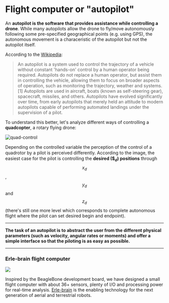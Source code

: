# Flight computer or "autopilot"


An **autopilot is the software that provides assistance while controlling a drone**. While many autopilots allow the drone to fly/move autonomously following some pre-specified geographical points (e.g. using GPS), the autonomous movement is a characeristic of the autopilot but not the autopilot itself.


According to the [Wikipedia](http://en.wikipedia.org/wiki/Autopilot):

>An autopilot is a system used to control the trajectory of a vehicle without constant 'hands-on' control by a human operator being required. Autopilots do not replace a human operator, but assist them in controlling the vehicle, allowing them to focus on broader aspects of operation, such as monitoring the trajectory, weather and systems.[1] Autopilots are used in aircraft, boats (known as self-steering gear), spacecraft, missiles, and others. Autopilots have evolved significantly over time, from early autopilots that merely held an attitude to modern autopilots capable of performing automated landings under the supervision of a pilot.

To understand this better, let's analyze different ways of controlling a **quadcopter**, a rotary flying drone:

![quad-control](http://erlerobotics.gitbooks.io/erlerobot/content/en/img/software/quad-control.png)

Depending on the controlled variable the perception of the control of a quadrotor by a pilot is perceived diﬀerently. According to the image, the easiest case for the pilot is controlling the **desired ($$_d$) positions** through $$x_d$$, $$y_d$$ and $$z_d$$ (there's still one more level which corresponds to complete autonomous flight where the pilot can set desired begin and endpoint).

----

**The task of an autopilot is to abstract the user from the different physical parameters (such as velocity, angular rates or moments) and offer a simple interface so that the piloting is as easy as possible.**

----

### Erle-brain flight computer

![](https://erlerobotics.com/blog/wp-content/uploads/2014/12/IMG_6335.jpg)

Inspired by the BeagleBone development board, we have designed a small flight computer with about 36+ sensors, plenty of I/O and processing power for real-time analysis. [Erle-brain](http://erlerobotics.com/blog/erle-brain) is the enabling technology for the next generation of aerial and terrestrial robots.